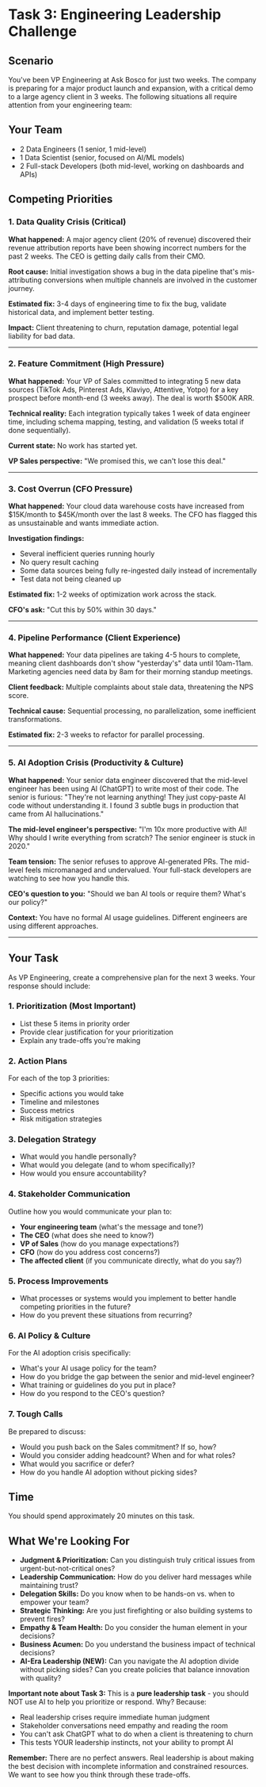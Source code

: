 # Task 3: Engineering Leadership Challenge

## Scenario
You've been VP Engineering at Ask Bosco for just two weeks. The company is preparing for a major product launch and expansion, with a critical demo to a large agency client in 3 weeks. The following situations all require attention from your engineering team:

## Your Team
- 2 Data Engineers (1 senior, 1 mid-level)
- 1 Data Scientist (senior, focused on AI/ML models)
- 2 Full-stack Developers (both mid-level, working on dashboards and APIs)

## Competing Priorities

### 1. Data Quality Crisis (Critical)
**What happened:** A major agency client (20% of revenue) discovered their revenue attribution reports have been showing incorrect numbers for the past 2 weeks. The CEO is getting daily calls from their CMO.

**Root cause:** Initial investigation shows a bug in the data pipeline that's mis-attributing conversions when multiple channels are involved in the customer journey.

**Estimated fix:** 3-4 days of engineering time to fix the bug, validate historical data, and implement better testing.

**Impact:** Client threatening to churn, reputation damage, potential legal liability for bad data.

---

### 2. Feature Commitment (High Pressure)
**What happened:** Your VP of Sales committed to integrating 5 new data sources (TikTok Ads, Pinterest Ads, Klaviyo, Attentive, Yotpo) for a key prospect before month-end (3 weeks away). The deal is worth $500K ARR.

**Technical reality:** Each integration typically takes 1 week of data engineer time, including schema mapping, testing, and validation (5 weeks total if done sequentially).

**Current state:** No work has started yet.

**VP Sales perspective:** "We promised this, we can't lose this deal."

---

### 3. Cost Overrun (CFO Pressure)
**What happened:** Your cloud data warehouse costs have increased from $15K/month to $45K/month over the last 8 weeks. The CFO has flagged this as unsustainable and wants immediate action.

**Investigation findings:** 
- Several inefficient queries running hourly
- No query result caching
- Some data sources being fully re-ingested daily instead of incrementally
- Test data not being cleaned up

**Estimated fix:** 1-2 weeks of optimization work across the stack.

**CFO's ask:** "Cut this by 50% within 30 days."

---

### 4. Pipeline Performance (Client Experience)
**What happened:** Your data pipelines are taking 4-5 hours to complete, meaning client dashboards don't show "yesterday's" data until 10am-11am. Marketing agencies need data by 8am for their morning standup meetings.

**Client feedback:** Multiple complaints about stale data, threatening the NPS score.

**Technical cause:** Sequential processing, no parallelization, some inefficient transformations.

**Estimated fix:** 2-3 weeks to refactor for parallel processing.

---

### 5. AI Adoption Crisis (Productivity & Culture)
**What happened:** Your senior data engineer discovered that the mid-level engineer has been using AI (ChatGPT) to write most of their code. The senior is furious: "They're not learning anything! They just copy-paste AI code without understanding it. I found 3 subtle bugs in production that came from AI hallucinations."

**The mid-level engineer's perspective:** "I'm 10x more productive with AI! Why should I write everything from scratch? The senior engineer is stuck in 2020."

**Team tension:** The senior refuses to approve AI-generated PRs. The mid-level feels micromanaged and undervalued. Your full-stack developers are watching to see how you handle this.

**CEO's question to you:** "Should we ban AI tools or require them? What's our policy?"

**Context:** You have no formal AI usage guidelines. Different engineers are using different approaches.

---

## Your Task

As VP Engineering, create a comprehensive plan for the next 3 weeks. Your response should include:

### 1. Prioritization (Most Important)
- List these 5 items in priority order
- Provide clear justification for your prioritization
- Explain any trade-offs you're making

### 2. Action Plans
For each of the top 3 priorities:
- Specific actions you would take
- Timeline and milestones
- Success metrics
- Risk mitigation strategies

### 3. Delegation Strategy
- What would you handle personally?
- What would you delegate (and to whom specifically)?
- How would you ensure accountability?

### 4. Stakeholder Communication
Outline how you would communicate your plan to:
- **Your engineering team** (what's the message and tone?)
- **The CEO** (what does she need to know?)
- **VP of Sales** (how do you manage expectations?)
- **CFO** (how do you address cost concerns?)
- **The affected client** (if you communicate directly, what do you say?)

### 5. Process Improvements
- What processes or systems would you implement to better handle competing priorities in the future?
- How do you prevent these situations from recurring?

### 6. AI Policy & Culture
For the AI adoption crisis specifically:
- What's your AI usage policy for the team?
- How do you bridge the gap between the senior and mid-level engineer?
- What training or guidelines do you put in place?
- How do you respond to the CEO's question?

### 7. Tough Calls
Be prepared to discuss:
- Would you push back on the Sales commitment? If so, how?
- Would you consider adding headcount? When and for what roles?
- What would you sacrifice or defer?
- How do you handle AI adoption without picking sides?

## Time
You should spend approximately 20 minutes on this task.

## What We're Looking For

- **Judgment & Prioritization:** Can you distinguish truly critical issues from urgent-but-not-critical ones?
- **Leadership Communication:** How do you deliver hard messages while maintaining trust?
- **Delegation Skills:** Do you know when to be hands-on vs. when to empower your team?
- **Strategic Thinking:** Are you just firefighting or also building systems to prevent fires?
- **Empathy & Team Health:** Do you consider the human element in your decisions?
- **Business Acumen:** Do you understand the business impact of technical decisions?
- **AI-Era Leadership (NEW):** Can you navigate the AI adoption divide without picking sides? Can you create policies that balance innovation with quality?

**Important note about Task 3:**
This is a **pure leadership task** - you should NOT use AI to help you prioritize or respond. Why? Because:
- Real leadership crises require immediate human judgment
- Stakeholder conversations need empathy and reading the room
- You can't ask ChatGPT what to do when a client is threatening to churn
- This tests YOUR leadership instincts, not your ability to prompt AI

**Remember:** There are no perfect answers. Real leadership is about making the best decision with incomplete information and constrained resources. We want to see how you think through these trade-offs.

